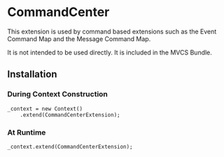 # CommandCenter

This extension is used by command based extensions such as the Event Command Map and the Message Command Map.

It is not intended to be used directly. It is included in the MVCS Bundle.

## Installation

### During Context Construction

    _context = new Context()
        .extend(CommandCenterExtension);

### At Runtime

	_context.extend(CommandCenterExtension);
